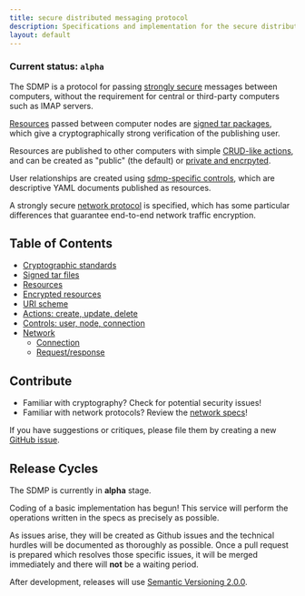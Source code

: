 ```yaml
---
title: secure distributed messaging protocol
description: Specifications and implementation for the secure distributed messaging protocol (sdmp).
layout: default
---
```



### Current status: `alpha`

The SDMP is a protocol for passing [strongly secure](cryptography) messages
between computers, without the requirement for central or third-party computers
such as IMAP servers.

[Resources](resources) passed between computer nodes are [signed tar packages](signed-tar),
which give a cryptographically strong verification of the publishing user.

Resources are published to other computers with simple [CRUD-like actions](actions), and can
be created as "public" (the default) or [private and encrpyted](encrypted-resources).

User relationships are created using [sdmp-specific controls](controls),
which are descriptive YAML documents published as resources.

A strongly secure [network protocol](network) is specified, which has
some particular differences that guarantee end-to-end network traffic
encryption.

## Table of Contents

* [Cryptographic standards](cryptography)
* [Signed tar files](signed-tar)
* [Resources](resources)
* [Encrypted resources](encrypted-resources)
* [URI scheme](uri-scheme)
* [Actions: create, update, delete](actions)
* [Controls: user, node, connection](controls)
* [Network](network)
    - [Connection](connect)
    - [Request/response](request)

## Contribute

* Familiar with cryptography? Check for potential security issues!
* Familiar with network protocols? Review the [network specs](network)!

If you have suggestions or critiques, please file them by creating
a new [GitHub issue][issue].

[issue]: https://github.com/sdmp/sdmp.github.io/issues

## Release Cycles

The SDMP is currently in **alpha** stage.

Coding of a basic implementation has begun! This service will
perform the operations written in the specs as precisely as possible.

As issues arise, they will be created as Github issues and the technical
hurdles will be documented as thoroughly as possible. Once a pull request
is prepared which resolves those specific issues, it will be merged immediately
and there will **not** be a waiting period.

After development, releases will use [Semantic Versioning 2.0.0](http://semver.org/).
